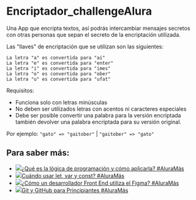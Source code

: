 # Encriptador_challengeAlura

Una App que encripta textos, así podrás intercambiar mensajes secretos con otras personas que sepan el secreto de la encriptación utilizada.

Las "llaves" de encriptación que se utilizan son las siguientes:

``` La letra "a" es convertida para "ai" ``` <br>
``` La letra "e" es convertida para "enter" ``` <br>
``` La letra "i" es convertida para "imes" ``` <br>
``` La letra "o" es convertida para "ober" ``` <br>
``` La letra "u" es convertida para "ufat" ``` <br>

Requisitos:
- Funciona solo con letras minúsculas
- No deben ser utilizados letras con acentos ni caracteres especiales
- Debe ser posible convertir una palabra para la versión encriptada también devolver una palabra encriptada para su versión original.

Por ejemplo:
``` "gato" => "gaitober" ``` | ``` "gaitober" => "gato" ```

## Para saber más: 

<ul>
<li><a href="https://www.youtube.com/watch?v=3W983Q2NzRI" target="_blank" rel="noreferrer ugc nofollow" class="atlaskit-smart-link"><div class="js-react-root"><span class="loader-wrapper"><span><span aria-expanded="false" aria-haspopup="true"><a href="https://www.youtube.com/watch?v=3W983Q2NzRI" tabindex="0" role="button" data-testid="inline-card-resolved-view" class="css-1llm9d6"><span class="css-1awfwlv"><span class="css-1n3444m"><span class="css-w2w4jx"></span><img class="smart-link-icon css-qq5phv" src="https://www.youtube.com/s/desktop/a98f809d/img/favicon_32x32.png" data-testid="inline-card-icon-and-title-image"></span><span class="smart-link-title-wrapper css-0">¿Qué es la lógica de programación y cómo aplicarla? #AluraMás</span></span></a></span></span></span></div></a></li>
<li><a href="https://www.youtube.com/watch?v=PztCEdIJITY" target="_blank" rel="noreferrer ugc nofollow" class="atlaskit-smart-link"><div class="js-react-root"><span class="loader-wrapper"><span><span aria-expanded="false" aria-haspopup="true"><a href="https://www.youtube.com/watch?v=PztCEdIJITY" tabindex="0" role="button" data-testid="inline-card-resolved-view" class="css-1llm9d6"><span class="css-1awfwlv"><span class="css-1n3444m"><span class="css-w2w4jx"></span><img class="smart-link-icon css-qq5phv" src="https://www.youtube.com/s/desktop/a98f809d/img/favicon_32x32.png" data-testid="inline-card-icon-and-title-image"></span><span class="smart-link-title-wrapper css-0">Cuándo usar let, var y const? #AluraMás</span></span></a></span></span></span></div></a></li>
<li><a href="https://www.youtube.com/watch?v=UuAX5azcvDQ" target="_blank" rel="noreferrer ugc nofollow" class="atlaskit-smart-link"><div class="js-react-root"><span class="loader-wrapper"><span><span aria-expanded="false" aria-haspopup="true"><a href="https://www.youtube.com/watch?v=UuAX5azcvDQ" tabindex="0" role="button" data-testid="inline-card-resolved-view" class="css-1llm9d6"><span class="css-1awfwlv"><span class="css-1n3444m"><span class="css-w2w4jx"></span><img class="smart-link-icon css-qq5phv" src="https://www.youtube.com/s/desktop/a98f809d/img/favicon_32x32.png" data-testid="inline-card-icon-and-title-image"></span><span class="smart-link-title-wrapper css-0">¿Cómo un desarrollador Front End utiliza el Figma? #AluraMás</span></span></a></span></span></span></div></a></li>
<li><a href="https://www.youtube.com/watch?v=-LmFK6skG7s&amp;t=3s" target="_blank" rel="noreferrer ugc nofollow" class="atlaskit-smart-link"><div class="js-react-root"><span class="loader-wrapper"><span><span aria-expanded="false" aria-haspopup="true"><a href="https://www.youtube.com/watch?v=-LmFK6skG7s&amp;t=3s" tabindex="0" role="button" data-testid="inline-card-resolved-view" class="css-1llm9d6"><span class="css-1awfwlv"><span class="css-1n3444m"><span class="css-w2w4jx"></span><img class="smart-link-icon css-qq5phv" src="https://www.youtube.com/s/desktop/a98f809d/img/favicon_32x32.png" data-testid="inline-card-icon-and-title-image"></span><span class="smart-link-title-wrapper css-0">Git y GitHub para Principiantes #AluraMás</span></span></a></span></span></span></div></a></li>
</ul>
